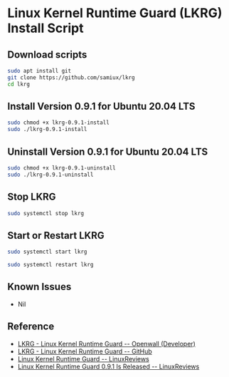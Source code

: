 # Linux Kernel Runtime Guard (LKRG) Install Script

## Download scripts

```bash
sudo apt install git
git clone https://github.com/samiux/lkrg
cd lkrg
```

## Install Version 0.9.1 for Ubuntu 20.04 LTS

```bash
sudo chmod +x lkrg-0.9.1-install
sudo ./lkrg-0.9.1-install
```

## Uninstall Version 0.9.1 for Ubuntu 20.04 LTS

```bash
sudo chmod +x lkrg-0.9.1-uninstall
sudo ./lkrg-0.9.1-uninstall
```

## Stop LKRG

```bash
sudo systemctl stop lkrg
```

## Start or Restart LKRG

```bash
sudo systemctl start lkrg

sudo systemctl restart lkrg
```

## Known Issues

- Nil  

## Reference 

- [LKRG - Linux Kernel Runtime Guard -- Openwall (Developer)](https://www.openwall.com/lkrg/)  
- [LKRG - Linux Kernel Runtime Guard -- GitHub](https://github.com/openwall/lkrg)  
- [Linux Kernel Runtime Guard -- LinuxReviews](https://linuxreviews.org/Linux_Kernel_Runtime_Guard)  
- [Linux Kernel Runtime Guard 0.9.1 Is Released -- LinuxReviews](https://linuxreviews.org/Linux_Kernel_Runtime_Guard_0.9.1_Is_Released)  
